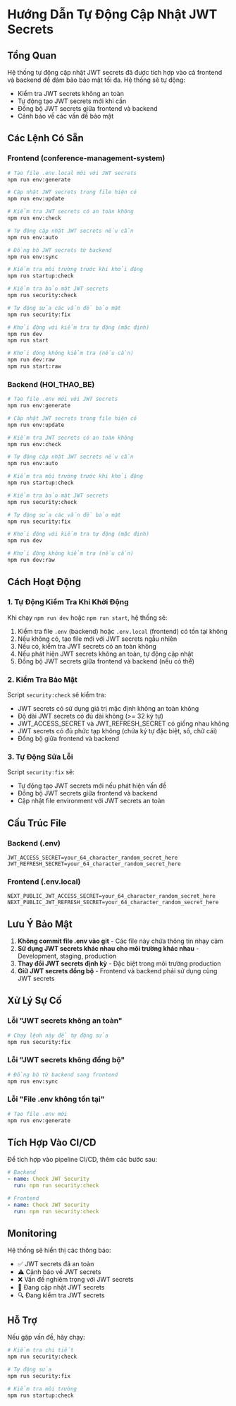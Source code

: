 # Hướng Dẫn Tự Động Cập Nhật JWT Secrets

## Tổng Quan

Hệ thống tự động cập nhật JWT secrets đã được tích hợp vào cả frontend và backend để đảm bảo bảo mật tối đa. Hệ thống sẽ tự động:

- Kiểm tra JWT secrets không an toàn
- Tự động tạo JWT secrets mới khi cần
- Đồng bộ JWT secrets giữa frontend và backend
- Cảnh báo về các vấn đề bảo mật

## Các Lệnh Có Sẵn

### Frontend (conference-management-system)

```bash
# Tạo file .env.local mới với JWT secrets
npm run env:generate

# Cập nhật JWT secrets trong file hiện có
npm run env:update

# Kiểm tra JWT secrets có an toàn không
npm run env:check

# Tự động cập nhật JWT secrets nếu cần
npm run env:auto

# Đồng bộ JWT secrets từ backend
npm run env:sync

# Kiểm tra môi trường trước khi khởi động
npm run startup:check

# Kiểm tra bảo mật JWT secrets
npm run security:check

# Tự động sửa các vấn đề bảo mật
npm run security:fix

# Khởi động với kiểm tra tự động (mặc định)
npm run dev
npm run start

# Khởi động không kiểm tra (nếu cần)
npm run dev:raw
npm run start:raw
```

### Backend (HOI_THAO_BE)

```bash
# Tạo file .env mới với JWT secrets
npm run env:generate

# Cập nhật JWT secrets trong file hiện có
npm run env:update

# Kiểm tra JWT secrets có an toàn không
npm run env:check

# Tự động cập nhật JWT secrets nếu cần
npm run env:auto

# Kiểm tra môi trường trước khi khởi động
npm run startup:check

# Kiểm tra bảo mật JWT secrets
npm run security:check

# Tự động sửa các vấn đề bảo mật
npm run security:fix

# Khởi động với kiểm tra tự động (mặc định)
npm run dev

# Khởi động không kiểm tra (nếu cần)
npm run dev:raw
```

## Cách Hoạt Động

### 1. Tự Động Kiểm Tra Khi Khởi Động

Khi chạy `npm run dev` hoặc `npm run start`, hệ thống sẽ:

1. Kiểm tra file `.env` (backend) hoặc `.env.local` (frontend) có tồn tại không
2. Nếu không có, tạo file mới với JWT secrets ngẫu nhiên
3. Nếu có, kiểm tra JWT secrets có an toàn không
4. Nếu phát hiện JWT secrets không an toàn, tự động cập nhật
5. Đồng bộ JWT secrets giữa frontend và backend (nếu có thể)

### 2. Kiểm Tra Bảo Mật

Script `security:check` sẽ kiểm tra:

- JWT secrets có sử dụng giá trị mặc định không an toàn không
- Độ dài JWT secrets có đủ dài không (>= 32 ký tự)
- JWT_ACCESS_SECRET và JWT_REFRESH_SECRET có giống nhau không
- JWT secrets có đủ phức tạp không (chứa ký tự đặc biệt, số, chữ cái)
- Đồng bộ giữa frontend và backend

### 3. Tự Động Sửa Lỗi

Script `security:fix` sẽ:

- Tự động tạo JWT secrets mới nếu phát hiện vấn đề
- Đồng bộ JWT secrets giữa frontend và backend
- Cập nhật file environment với JWT secrets an toàn

## Cấu Trúc File

### Backend (.env)
```env
JWT_ACCESS_SECRET=your_64_character_random_secret_here
JWT_REFRESH_SECRET=your_64_character_random_secret_here
```

### Frontend (.env.local)
```env
NEXT_PUBLIC_JWT_ACCESS_SECRET=your_64_character_random_secret_here
NEXT_PUBLIC_JWT_REFRESH_SECRET=your_64_character_random_secret_here
```

## Lưu Ý Bảo Mật

1. **Không commit file .env vào git** - Các file này chứa thông tin nhạy cảm
2. **Sử dụng JWT secrets khác nhau cho môi trường khác nhau** - Development, staging, production
3. **Thay đổi JWT secrets định kỳ** - Đặc biệt trong môi trường production
4. **Giữ JWT secrets đồng bộ** - Frontend và backend phải sử dụng cùng JWT secrets

## Xử Lý Sự Cố

### Lỗi "JWT secrets không an toàn"
```bash
# Chạy lệnh này để tự động sửa
npm run security:fix
```

### Lỗi "JWT secrets không đồng bộ"
```bash
# Đồng bộ từ backend sang frontend
npm run env:sync
```

### Lỗi "File .env không tồn tại"
```bash
# Tạo file .env mới
npm run env:generate
```

## Tích Hợp Vào CI/CD

Để tích hợp vào pipeline CI/CD, thêm các bước sau:

```yaml
# Backend
- name: Check JWT Security
  run: npm run security:check

# Frontend  
- name: Check JWT Security
  run: npm run security:check
```

## Monitoring

Hệ thống sẽ hiển thị các thông báo:

- ✅ JWT secrets đã an toàn
- ⚠️ Cảnh báo về JWT secrets
- ❌ Vấn đề nghiêm trọng với JWT secrets
- 🔄 Đang cập nhật JWT secrets
- 🔍 Đang kiểm tra JWT secrets

## Hỗ Trợ

Nếu gặp vấn đề, hãy chạy:

```bash
# Kiểm tra chi tiết
npm run security:check

# Tự động sửa
npm run security:fix

# Kiểm tra môi trường
npm run startup:check
```

